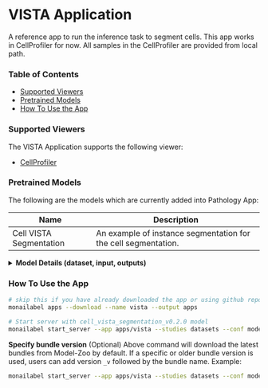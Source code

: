 <!--
Copyright (c) MONAI Consortium
Licensed under the Apache License, Version 2.0 (the "License");
you may not use this file except in compliance with the License.
You may obtain a copy of the License at
    http://www.apache.org/licenses/LICENSE-2.0
Unless required by applicable law or agreed to in writing, software
distributed under the License is distributed on an "AS IS" BASIS,
WITHOUT WARRANTIES OR CONDITIONS OF ANY KIND, either express or implied.
See the License for the specific language governing permissions and
limitations under the License.
-->

# VISTA Application
A reference app to run the inference task to segment cells. This app works in CellProfiler for now. All samples in the CellProfiler are provided from local path.

### Table of Contents
- [Supported Viewers](#supported-viewers)
- [Pretrained Models](#pretrained-models)
- [How To Use the App](#how-to-use-the-app)

### Supported Viewers

The VISTA Application supports the following viewer:

- [CellProfiler](../../plugins/cellprofiler/)

### Pretrained Models

The following are the models which are currently added into Pathology App:

| Name | Description |
|------|-------------|
| Cell VISTA Segmentation | An example of instance segmentation for the cell segmentation. |

<details>
    <summary><strong>Model Details (dataset, input, outputs)</strong></summary>

#### Dataset

You can use the [cellpose dataset](https://www.cellpose.org/dataset) for inference.

#### Inputs

TIFF Images

#### Output

Segmentation Masks

</details>

### How To Use the App

```bash
# skip this if you have already downloaded the app or using github repository (dev mode)
monailabel apps --download --name vista --output apps

# Start server with cell_vista_segmentation_v0.2.0 model
monailabel start_server --app apps/vista --studies datasets --conf models cell_vista_segmentation --conf preload true --conf skip_trainers true
```

**Specify bundle version** (Optional)
Above command will download the latest bundles from Model-Zoo by default. If a specific or older bundle version is used, users can add version `_v` followed by the bundle name. Example:

```bash
monailabel start_server --app apps/vista --studies datasets --conf models cell_vista_segmentation_v0.2.0 --conf preload true --conf skip_trainers true
```

